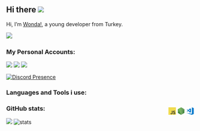 <h2 align="left">Hi there <img src="https://raw.githubusercontent.com/MartinHeinz/MartinHeinz/master/wave.gif" width="30px"></h2>
   <p align="left">Hi, I’m <a href="https://discord.com/users/845740258666610729"> Wonda!</a>, a young developer from Turkey.</p>
<img src="https://komarev.com/ghpvc/?username=Wondaa&color=dc143c"/>
<h3>My Personal Accounts:</h3>
<p align="left">
   <a href="https://discord.com/users/845740258666610729" target"blank_"><img src="https://img.shields.io/badge/discord%20-7289DA.svg?&style=for-the-badge&logo=discord&logoColor=white"></a>
   <a href="https://instagram.com/wondanotlegal" target"blank_"><img src="https://img.shields.io/badge/INSTAGRAM%20-DC3175.svg?&style=for-the-badge&logo=instagram&logoColor=white"></a>
   <a href="https://github.com/wondajs" target"blank_"><img src="https://img.shields.io/badge/GitHub%20-191717.svg?&style=for-the-badge&logo=github&logoColor=white"></a>
</p>
   
   
[![Discord Presence](https://lanyard-profile-readme.vercel.app/api/323301869319618560?theme=dark&bg=18191c&animated=false&hideDiscrim=true&borderRadius=30px)](https://discord.com/users/389168690899320842)


<h3>Languages and Tools i use:</h3>
<p style="float:right">
   <code><img height="20" src="https://raw.githubusercontent.com/github/explore/80688e429a7d4ef2fca1e82350fe8e3517d3494d/topics/javascript/javascript.png"></code>
   <code><img height="20" src="https://raw.githubusercontent.com/github/explore/80688e429a7d4ef2fca1e82350fe8e3517d3494d/topics/nodejs/nodejs.png"></code>
   <code><img height="20" src="https://raw.githubusercontent.com/github/explore/80688e429a7d4ef2fca1e82350fe8e3517d3494d/topics/visual-studio-code/visual-studio-code.png"></code>
   
</p>
<h3 align="left">GitHub stats:</h3>
<p align="left">
   <img src="https://github-readme-stats.vercel.app/api/top-langs/?username=wondajs&theme=dark&count_private=true&show_icons=true&hide_border=true" />
   <img src="https://github-readme-stats.vercel.app/api?username=wondajs&count_private=true&show_icons=true&theme=dark&hide_border=true" width="%100" height="150px" alt="stats" />
</p>
